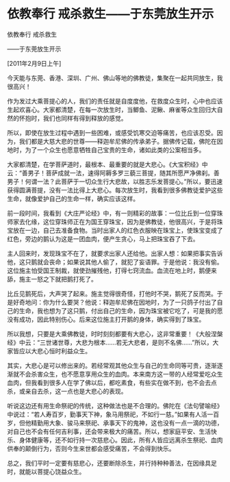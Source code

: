 # 依教奉行 戒杀救生——于东莞放生开示

依教奉行 戒杀救生

——于东莞放生开示

\[2011年2月9日上午\]

今天能与东莞、香港、深圳、广州、佛山等地的佛教徒，集聚在一起共同放生，我很高兴！

作为发过大乘菩提心的人，我们的责任就是自度度他，在救度众生时，心中也应该生起欢喜心。大家都清楚，在每一次放生时，当鲫鱼、泥鳅、麻雀等众生回归大自然的怀抱时，我们也同样有得到释放的感觉。

所以，即使在放生过程中遇到一些困难，或感受饥寒交迫等痛苦，也应该忍受。因为，我们都是大慈大悲的世尊——释迦牟尼佛的传承弟子。据佛传记载，佛陀在因地时，为了一个众生也愿意牺牲自己宝贵的生命，诸如此类的公案相当多。

大家都清楚，在学菩萨道时，最根本、最重要的就是大悲心。《大宝积经》中云：“善男子！菩萨成就一法，速得阿耨多罗三藐三菩提，随其所愿严净佛刹。善男子！何谓一法？此菩萨于一切众生行大悲故，以胜志乐发菩提心。”所以，要迅速获得圆满菩提，没有一法比得上大悲心。每次放生时，我看到很多佛教徒爱护这些生命，就像爱护自己的生命一样，确实应该这样。

前一段时间，我看到《大庄严论经》中，有一则精彩的故事：一位比丘到一位穿珠师家去化缘，这位穿珠师正在为国王穿珠宝，因为是佛教徒，他很高兴，于是将珠宝放在一边，自己去准备食物。当时出家人的红色衣服映在珠宝上，使珠宝变成了红色，旁边的鹅认为这是一团血肉，便产生贪心，马上把珠宝吞了下去。

主人回来时，发现珠宝不在了，就要求出家人还给他。出家人想：如果把事实告诉他，这只鹅就会丧命；如果说其他人偷了，就犯了妄语罪。于是他说：我没有偷。这位施主怕受国王制裁，就使劲摧残他，打得七窍流血。血流在地上时，鹅便来舔，施主一怒之下就把鹅打死了。

比丘见鹅死后，大声哭了起来。施主觉得很奇怪，打他时不哭，鹅死了反而哭。于是好奇地问：你为什么要哭？他说：释迦牟尼佛在因地时，为了一只鸽子付出了自己的生命，我也想为了这只鹅，付出自己的生命，因为珠宝被它吃了，可是我的愿没有成功，因此特别伤心。后来这位施主打开鹅的身体，确实得到了珠宝。

所以我想，只要是大乘佛教徒，时时刻刻都要有大悲心，这非常重要！《大般涅槃经》中云：“三世诸世尊，大悲为根本……若无大悲者，是则不名佛……”所以，大家皆应以大悲心恒时利益众生。

其实，大悲心是可以修出来的。若经常观其他众生与自己的生命同等可贵，逐渐逐渐就不会杀害众生，也不愿意享用众生的血肉。本来南方这一带的人经常爱吃众生血肉，但我看到很多人在学了佛以后，都吃素食，有些实在做不到，也不会去点杀，或亲自去杀，这一点也是大悲心的表现。

听说这边还有用生命祭祀的传统，这种做法也是不合理的。佛陀在《法句譬喻经》中说过：“若人寿百岁，勤事天下神，象马用祭祀，不如行一慈。”如果有人活一百岁，但他精勤用大象、骏马来祭祀、承事天下的鬼神，这也没有一点一滴的功德，对自己也不会有任何吉利事，还会带来极大的痛苦。所以，想家庭平安、生活快乐、身体健康等，还不如行持一次慈悲心。因此，所有人皆应远离杀生祭祀、血肉供奉的颠倒行为，否则今生来世都会感受痛苦，不会得到快乐。

总之，我们平时一定要有慈悲心，还要断除杀生，并行持种种善法，在因缘具足时，就能以菩提心饶益众生。

